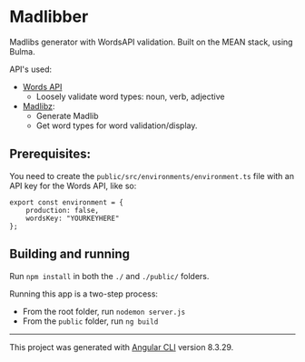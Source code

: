 # Madlibber
Madlibs generator with WordsAPI validation. Built on the MEAN stack, using Bulma.

API's used:

- [Words API](https://www.wordsapi.com/)
  - Loosely validate word types: noun, verb, adjective
- [Madlibz](https://github.com/HermanFassett/madlibz):
   - Generate Madlib
   - Get word types for word validation/display.

## Prerequisites:
You need to create the `public/src/environments/environment.ts` file with an API key for the Words API, like so:

```
export const environment = {
    production: false,
    wordsKey: "YOURKEYHERE"
};
```

## Building and running

Run `npm install` in both the `./` and `./public/` folders.

Running this app is a two-step process:
- From the root folder, run `nodemon server.js`
- From the `public` folder, run `ng build`

---

This project was generated with [Angular CLI](https://github.com/angular/angular-cli) version 8.3.29.